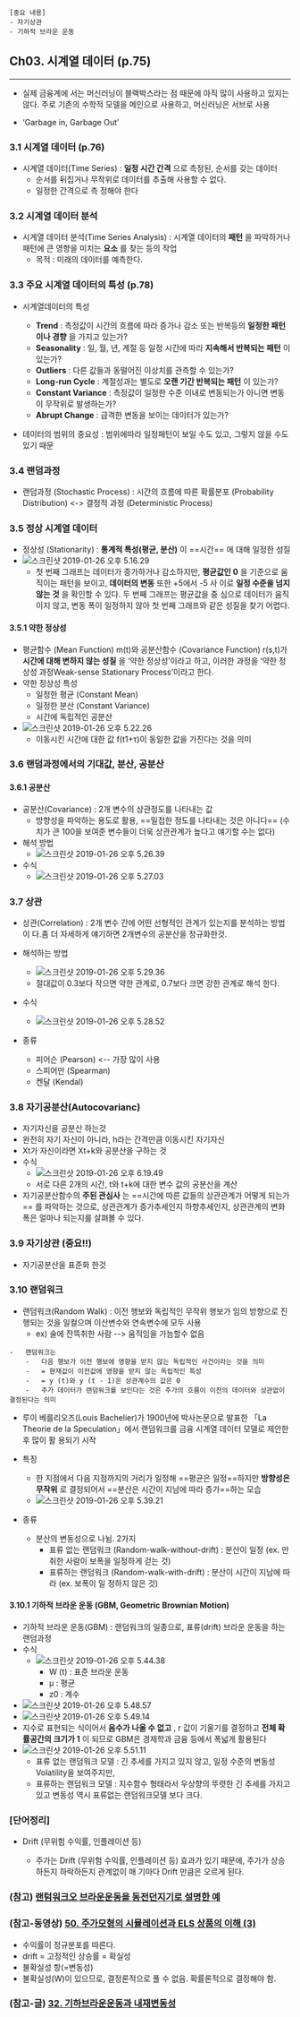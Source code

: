 ```
[중요 내용]
- 자기상관
- 기하적 브라운 운동
```

Ch03. 시계열 데이터 (p.75)
--------------------------

---

-	실제 금융계에 서는 머신러닝이 블랙박스라는 점 때문에 아직 많이 사용하고 있지는 않다. 주로 기존의 수학적 모델을 메인으로 사용하고, 머신러닝은 서브로 사용

-	‘Garbage in, Garbage Out’

### 3.1 시계열 데이터 (p.76)

-	시계열 데이터(Time Series) : **일정 시간 간격** 으로 측정된, 순서를 갖는 데이터
	-	순서를 뒤집거나 무작위로 데이터를 추출해 사용할 수 없다.
	-	일정한 간격으로 측 정해야 한다

### 3.2 시계열 데이터 분석

-	시계열 데이터 분석(Time Series Analysis) : 시계열 데이터의 **패턴** 을 파악하거나 패턴에 큰 영향을 미치는 **요소** 를 찾는 등의 작업
	-	목적 : 미래의 데이터를 예측한다.

### 3.3 주요 시계열 데이터의 특성 (p.78)

-	시계열데이터의 특성

	-	**Trend** : 측정값이 시간의 흐름에 따라 증가나 감소 또는 반복등의 **일정한 패턴이나 경향** 을 가지고 있는가?
	-	**Seasonality** : 일, 월, 년, 계절 등 일정 시간에 따라 **지속해서 반복되는 패턴** 이 있는가?
	-	**Outliers** : 다른 값들과 동떨어진 이상치를 관측할 수 있는가?
	-	**Long-run Cycle** : 계절성과는 별도로 **오랜 기간 반복되는 패턴** 이 있는가?
	-	**Constant Variance** : 측정값이 일정한 수준 이내로 변동되는가 아니면 변동이 무작위로 발생하는가?
	-	**Abrupt Change** : 급격한 변동을 보이는 데이터가 있는가?

-	데이터의 범위의 중요성 : 범위에따라 일정패턴이 보일 수도 있고, 그렇지 않을 수도 있기 때문

### 3.4 랜덤과정

-	랜덤과정 (Stochastic Process) : 시간의 흐름에 따른 확률분포 (Probability Distribution) <-> 결정적 과정 (Deterministic Process)

### 3.5 정상 시계열 데이터

-	정상성 (Stationarity) : **통계적 특성(평균, 분산)** 이 ==시간== 에 대해 일정한 성질
-	![스크린샷 2019-01-26 오후 5.16.29](./img/스크린샷%202019-01-26%20오후%205.16.29.png)
	-	첫 번째 그래프는 데이터가 증가하거나 감소하지만, **평균값인 0** 을 기준으로 움직이는 패턴을 보이고, **데이터의 변동** 또한 +5에서 -5 사 이로 **일정 수준을 넘지 않는 것** 을 확인할 수 있다. 두 번째 그래프는 평균값을 중 심으로 데이터가 움직이지 않고, 변동 폭이 일정하지 않아 첫 번째 그래프와 같은 성질을 찾기 어렵다.

#### 3.5.1 약한 정상성

-	평균함수 (Mean Function) m(t)와 공분산함수 (Covariance Function) r(s,t)가 **시간에 대해 변하지 않는 성질** 을 ‘약한 정상성’이라고 하고, 이러한 과정을 ‘약한 정상성 과정Weak-sense Stationary Process’이라고 한다.
-	약한 정상성 특성
	-	일정한 평균 (Constant Mean)
	-	일정한 분산 (Constant Variance)
	-	시간에 독립적인 공분산
-	![스크린샷 2019-01-26 오후 5.22.26](./img/스크린샷%202019-01-26%20오후%205.22.26.png)
	-	이동시킨 시간에 대한 값 f(t1+τ)이 동일한 값을 가진다는 것을 의미

### 3.6 랜덤과정에서의 기대값, 분산, 공분산

#### 3.6.1 공분산

-	공분산(Covariance) : 2개 변수의 상관정도를 나타내는 값
	-	방향성을 파악하는 용도로 활용, ==밀접한 정도를 나타내는 것은 아니다== (수치가 큰 100을 보여준 변수들이 더욱 상관관계가 높다고 얘기할 수는 없다)
-	해석 방법
	-	![스크린샷 2019-01-26 오후 5.26.39](./img/스크린샷%202019-01-26%20오후%205.26.39.png)
-	수식
	-	![스크린샷 2019-01-26 오후 5.27.03](./img/스크린샷%202019-01-26%20오후%205.27.03.png)

### 3.7 상관

-	상관(Correlation) : 2개 변수 간에 어떤 선형적인 관계가 있는지를 분석하는 방법이 다.좀 더 자세하게 얘기하면 2개변수의 공분산을 정규화한것.
-	해석하는 방법

	-	![스크린샷 2019-01-26 오후 5.29.36](./img/스크린샷%202019-01-26%20오후%205.29.36.png)
	-	절대값이 0.3보다 작으면 약한 관계로, 0.7보다 크면 강한 관계로 해석 한다.

-	수식

	-	![스크린샷 2019-01-26 오후 5.28.52](./img/스크린샷%202019-01-26%20오후%205.28.52.png)

-	종류

	-	피어슨 (Pearson) <-- 가장 많이 사용
	-	스피어만 (Spearman)
	-	켄달 (Kendal)

### 3.8 자기공분산(Autocovarianc)

-	자기자신을 공분산 하는것
-	완전히 자기 자신이 아니라, h라는 간격만큼 이동시킨 자기자신
-	Xt가 자신이라면 Xt+k와 공분산을 구하는 것
-	수식
	-	![스크린샷 2019-01-26 오후 6.19.49](./img/스크린샷%202019-01-26%20오후%206.19.49.png)
	-	서로 다른 2개의 시간, t와 t+k에 대한 변수 값의 공분산을 계산
-	자기공분산함수의 **주된 관심사** 는 ==시간에 따른 값들의 상관관계가 어떻게 되는가== 를 파악하는 것으로, 상관관계가 증가추세인지 하향추세인지, 상관관계의 변화 폭은 얼마나 되는지를 살펴볼 수 있다.

### 3.9 자기상관 (중요!!)

-	자기공분산을 표준화 한것

### 3.10 랜덤워크

-	랜덤워크(Random Walk) : 이전 행보와 독립적인 무작위 행보가 임의 방향으로 진행되는 것을 일컬으며 이산변수와 연속변수에 모두 사용
	-	ex) 술에 잔뜩취한 사람 --> 움직임을 가늠할수 없음

```
-	랜덤워크는
	-	다음 행보가 이전 행보에 영향을 받지 않는 독립적인 사건이라는 것을 의미
	-	= 현재값이 이전값에 영향을 받지 않는 독립적인 특성
	-	= y (t)와 y (t - 1)은 상관계수의 값은 0
	-	주가 데이터가 랜덤워크를 보인다는 것은 주가의 흐름이 이전의 데이터와 상관없이 결정된다는 의미
```

-	루이 베를리오즈(Louis Bachelier)가 1900년에 박사논문으로 발표한 「La Theorie de la Speculation」에서 랜덤워크를 금융 시계열 데이터 모델로 제안한 후 많이 활 용되기 시작

-	특징

	-	한 지점에서 다음 지점까지의 거리가 일정해 ==평균은 일정==하지만 **방향성은 무작위** 로 결정되어서 ==분산은 시간이 지남에 따라 증가==하는 모습
	-	![스크린샷 2019-01-26 오후 5.39.21](./img/스크린샷%202019-01-26%20오후%205.39.21.png)

-	종류

	-	분산의 변동성으로 나뉨. 2가지
		-	표류 없는 랜덤워크 (Random-walk-without-drift) : 분산이 일정 (ex. 만취한 사람이 보폭을 일정하게 걷는 것)
		-	표류하는 랜덤워크 (Random-walk-with-drift) : 분산이 시간이 지남에 따라 (ex. 보폭이 일 정하지 않은 것)

#### 3.10.1 기하적 브라운 운동 (GBM, Geometric Brownian Motion)

-	기하적 브라운 운동(GBM) : 랜덤워크의 일종으로, 표류(drift) 브라운 운동을 하는 랜덤과정
-	수식
	-	![스크린샷 2019-01-26 오후 5.44.38](./img/스크린샷%202019-01-26%20오후%205.44.38.png)
		-	W (t) : 표준 브라운 운동
		-	μ : 평균
		-	z0 : 계수
-	![스크린샷 2019-01-26 오후 5.48.57](./img/스크린샷%202019-01-26%20오후%205.48.57.png)
-	![스크린샷 2019-01-26 오후 5.49.14](./img/스크린샷%202019-01-26%20오후%205.49.14.png)
-	지수로 표현되는 식이어서 **음수가 나올 수 없고** , r 값이 기울기를 결정하고 **전체 확률공간의 크기가 1** 이 되므로 GBM은 경제학과 금융 등에서 폭넓게 활용된다
-	![스크린샷 2019-01-26 오후 5.51.11](./img/스크린샷%202019-01-26%20오후%205.51.11.png)
	-	표류 없는 랜덤워크 모델 : 긴 추세를 가지고 있지 않고, 일정 수준의 변동성 Volatility을 보여주지만,
	-	표류하는 랜덤워크 모델 : 지수함수 형태라서 우상향의 뚜렷한 긴 추세를 가지고있고 변동성 역시 표류없는 랜덤워크모델 보다 크다.

### [단어정리]

-	Drift (무위험 수익률, 인플레이션 등)

	-	주가는 Drift (무위험 수익률, 인플레이션 등) 효과가 있기 때문에, 주가가 상승하든지 하락하든지 관계없이 매 기마다 Drift 만큼은 오르게 된다.

### (참고) [랜텀워크오 브라운운동을 동전던지기로 설명한 예](https://m.blog.naver.com/PostView.nhn?blogId=chunjein&logNo=100154159130&categoryNo=13&proxyReferer=https%3A%2F%2Fwww.google.com%2F)

### (참고-동영상) [50. 주가모형의 시뮬레이션과 ELS 상품의 이해 (3)](https://blog.naver.com/chunjein/220869314058)

-	수익률이 정규분포를 따른다.
-	drift = 고정적인 상승률 = 확실성
-	불확실성 항(=변동성)
-	불확실성(W)이 있으므로, 결정론적으로 풀 수 없음. 확률론적으로 결정해야 함.

### (참고-글) [32. 기하브라운운동과 내재변동성](https://blog.naver.com/chunjein/100188340479)
